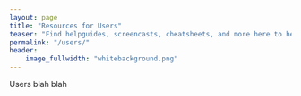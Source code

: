 ```yaml
---
layout: page
title: "Resources for Users"
teaser: "Find helpguides, screencasts, cheatsheets, and more here to help you run or participate in a successful video conference or meeting."
permalink: "/users/"
header:
    image_fullwidth: "whitebackground.png"
---
```


Users blah blah



